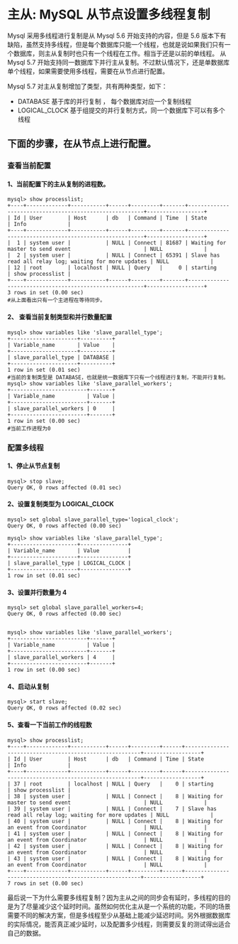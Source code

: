 # 主从: MySQL 从节点设置多线程复制

Mysql 采用多线程进行复制是从 Mysql 5.6 开始支持的内容，但是 5.6 版本下有缺陷，虽然支持多线程，但是每个数据库只能一个线程，也就是说如果我们只有一个数据库，则主从复制时也只有一个线程在工作。相当于还是以前的单线程。 从 Mysql 5.7 开始支持同一数据库下并行主从复制。不过默认情况下，还是单数据库单个线程，如果需要使用多线程，需要在从节点进行配置。

Mysql 5.7 对主从复制增加了类型，共有两种类型，如下：
    
- DATABASE 基于库的并行复制 ， 每个数据库对应一个复制线程
- LOGICAL_CLOCK 基于组提交的并行复制方式，同一个数据库下可以有多个线程

## 下面的步骤，在从节点上进行配置。
### 查看当前配置
#### 1、当前配置下的主从复制的进程数。

```angular2
mysql> show processlist;
+----+-------------+-----------+------+---------+-------+--------------------------------------------------------+------------------+
| Id | User        | Host      | db   | Command | Time  | State                                                  | Info             |
+----+-------------+-----------+------+---------+-------+--------------------------------------------------------+------------------+
|  1 | system user |           | NULL | Connect | 81687 | Waiting for master to send event                       | NULL             |
|  2 | system user |           | NULL | Connect | 65391 | Slave has read all relay log; waiting for more updates | NULL             |
| 12 | root        | localhost | NULL | Query   |     0 | starting                                               | show processlist |
+----+-------------+-----------+------+---------+-------+--------------------------------------------------------+------------------+
3 rows in set (0.00 sec)
#从上面看出只有一个主进程在等待同步。
```

#### 2、 查看当前复制类型和并行数量配置
```angular2
mysql> show variables like 'slave_parallel_type';
+---------------------+----------+
| Variable_name       | Value    |
+---------------------+----------+
| slave_parallel_type | DATABASE |
+---------------------+----------+
1 row in set (0.01 sec)
#当前的复制类型是 DATABASE，也就是统一数据库下只有一个线程进行复制，不能并行复制。
mysql> show variables like 'slave_parallel_workers';
+------------------------+-------+
| Variable_name          | Value |
+------------------------+-------+
| slave_parallel_workers | 0     |
+------------------------+-------+
1 row in set (0.00 sec)
#当前工作进程为0
```

### 配置多线程
#### 1、停止从节点复制
```angular2
mysql> stop slave;
Query OK, 0 rows affected (0.01 sec)

```
#### 2、设置复制类型为  LOGICAL_CLOCK
```angular2
mysql> set global slave_parallel_type='logical_clock';
Query OK, 0 rows affected (0.00 sec)

mysql> show variables like 'slave_parallel_type';
+---------------------+---------------+
| Variable_name       | Value         |
+---------------------+---------------+
| slave_parallel_type | LOGICAL_CLOCK |
+---------------------+---------------+
1 row in set (0.01 sec)

```
#### 3、设置并行数量为 4
```angular2
mysql> set global slave_parallel_workers=4;
Query OK, 0 rows affected (0.00 sec)


mysql> show variables like 'slave_parallel_workers';
+------------------------+-------+
| Variable_name          | Value |
+------------------------+-------+
| slave_parallel_workers | 4     |
+------------------------+-------+
1 row in set (0.00 sec)
```
#### 4、启动从复制
```angular2
mysql> start slave;
Query OK, 0 rows affected (0.02 sec)
```
#### 5、查看一下当前工作的线程数
```
mysql> show processlist;
+----+-------------+-----------+------+---------+------+--------------------------------------------------------+------------------+
| Id | User        | Host      | db   | Command | Time | State                                                  | Info             |
+----+-------------+-----------+------+---------+------+--------------------------------------------------------+------------------+
| 37 | root        | localhost | NULL | Query   |    0 | starting                                               | show processlist |
| 38 | system user |           | NULL | Connect |    8 | Waiting for master to send event                       | NULL             |
| 39 | system user |           | NULL | Connect |    7 | Slave has read all relay log; waiting for more updates | NULL             |
| 40 | system user |           | NULL | Connect |    8 | Waiting for an event from Coordinator                  | NULL             |
| 41 | system user |           | NULL | Connect |    8 | Waiting for an event from Coordinator                  | NULL             |
| 42 | system user |           | NULL | Connect |    8 | Waiting for an event from Coordinator                  | NULL             |
| 43 | system user |           | NULL | Connect |    8 | Waiting for an event from Coordinator                  | NULL             |
+----+-------------+-----------+------+---------+------+--------------------------------------------------------+------------------+
7 rows in set (0.00 sec)
```

最后说一下为什么需要多线程复制？因为主从之间的同步会有延时，多线程的目的是为了尽量减少这个延时时间。虽然如何优化主从是一个系统的功能，不同的场景需要不同的解决方案，但是多线程至少从基础上能减少延迟时间。另外根据数据库的实际情况，能否真正减少延时，以及配置多少线程，则需要反复的测试得出适合自己的数据。